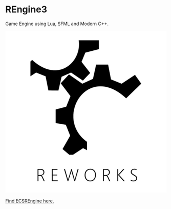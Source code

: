 # REngine3
Game Engine using Lua, SFML and Modern C++.

![REngine3](logo.png?raw=true "REngine3")

[Find ECSREngine here.](https://github.com/reworks/ECSREngine)
